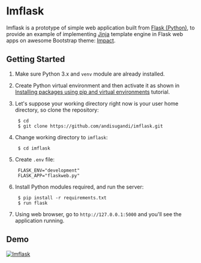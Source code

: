 # Imflask

Imflask is a prototype of simple web application built from [Flask (Python)](http://flask.pocoo.org/), to provide an example of implementing [Jinja](http://jinja.pocoo.org/) template engine in Flask web apps on awesome Bootstrap theme: [Impact](https://templatemag.com/impact/).

## Getting Started

1. Make sure Python 3.x and `venv` module are already installed.

2. Create Python virtual environment and then activate it as shown in [Installing packages using pip and virtual environments](https://packaging.python.org/guides/installing-using-pip-and-virtual-environments/) tutorial.

3. Let's suppose your working directory right now is your user home directory, so clone the repository:

        $ cd
        $ git clone https://github.com/andisugandi/imflask.git

4. Change working directory to `imflask`:

        $ cd imflask

5. Create `.env` file:

        FLASK_ENV="development"
        FLASK_APP="flaskweb.py"

6. Install Python modules required, and run the server:

        $ pip install -r requirements.txt
        $ run flask

7. Using web browser, go to `http://127.0.0.1:5000` and you'll see the application running.

## Demo
[![Imflask](https://img.youtube.com/vi/tvdV1UAr564/0.jpg)](https://www.youtube.com/watch?v=tvdV1UAr564)
